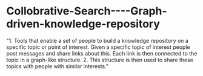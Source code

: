 # Collobrative-Search----Graph-driven-knowledge-repository
"1. Tools that enable a set of people to build a knowledge repository on a specific topic or point of interest. Given a specific topic of interest people post messages and share links about this. Each link is then connected to the topic in a graph-like structure. 2. This structure is then used to share these topics with people with similar interests."
